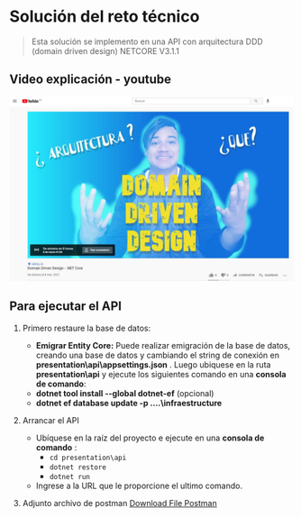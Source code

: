 # Solución del reto técnico

> Esta solución se implemento en una API con arquitectura DDD (domain driven design) NETCORE V3.1.1

## Video explicación - youtube

[![Alt text for your video](youtube.jpg)](https://www.youtube.com/watch?v=yDKO4aKslZc)


## Para ejecutar el API

 1. Primero restaure la base de datos:  
	 
	 - **Emigrar Entity Core:** Puede realizar emigración de la base de datos, creando una base de datos y cambiando el string de conexión en **presentation\api\appsettings.json** .
     Luego ubiquese en la ruta **presentation\api** y ejecute los siguientes comando en una **consola de comando**:
     - **dotnet tool install --global dotnet-ef** (opcional)
     - **dotnet ef database update  -p ..\..\infraestructure**
	 
 2. Arrancar el API
	 - Ubíquese en la raíz del proyecto e ejecute en una **consola de comando** : 
		- `cd presentation\api`
		- `dotnet restore`
		- `dotnet run`
    - Ingrese a la URL que le proporcione el ultimo comando.
    
 3. Adjunto archivo de postman
[Download File Postman](./GONZALO-TEST-API.postman_collection.json)